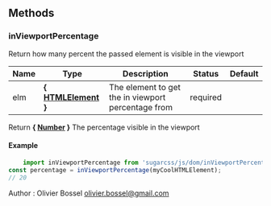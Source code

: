 




## Methods


### inViewportPercentage

Return how many percent the passed element is visible in the viewport



Name  |  Type  |  Description  |  Status  |  Default
------------  |  ------------  |  ------------  |  ------------  |  ------------
elm  |  **{ <a class="link" href="https://developer.mozilla.org/fr/docs/Web/API/HTMLElement" target="_blank" title="HTMLElement">HTMLElement</a> }**  |  The element to get the in viewport percentage from  |  required  |

Return **{ <a class="link" href="https://developer.mozilla.org/fr/docs/Web/JavaScript/Reference/Objets_globaux/Number" target="_blank" title="Number">Number</a> }** The percentage visible in the viewport
#### Example
```js
	import inViewportPercentage from 'sugarcss/js/dom/inViewportPercentage'
const percentage = inViewportPercentage(myCoolHTMLElement);
// 20

```
Author : Olivier Bossel <olivier.bossel@gmail.com>